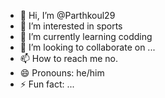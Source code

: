 - 👋 Hi, I’m @Parthkoul29
- 👀 I’m interested in sports
- 🌱 I’m currently learning codding
- 💞️ I’m looking to collaborate on ...
- 📫 How to reach me no. 
- 😄 Pronouns: he/him
- ⚡ Fun fact: ...

<!---
Parthkoul29/Parthkoul29 is a ✨ special ✨ repository because its `README.md` (this file) appears on your GitHub profile.
You can click the Preview link to take a look at your changes.
--->
